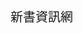 <html>

<head>
    <meta charset="big5"></meta>
    <title>新書資訊網</title>
    <style type="text/css">
    .head {
        background-color: #003344;
        color: white;
        font-weight: bold;
        font-size: 30px;
        text-align: center;
        padding: 10px;
        position: fixed;
        left: 0;
        right: 0;
        z-index: 999;
    }
    
    .content {
        width: 1200px;
        margin-left: auto;
        margin-right: auto;
    }
    
    .tagcontent {
        width: 150px;
        margin-left: 0cm;
        margin-right: auto;
        text-align: left;
        font-size: 24px;
        font-family: 微軟正黑體;
    }
    
    .tagcontent-menu {
        width: 200px;
        margin-left: 0cm;
        margin-right: auto;
        text-align: left;
        font-size: 24px;
        font-family: 微軟正黑體;
        left: 0;
        top: 56.4;
        position: fixed;
        z-index: 10;
    }
    
    .box {
        width: 650px;
        padding: 10px;
        margin: 10px;
        background-color: #eeeeee;
        display: inline-block;
        vertical-align: top;
        text-align: center;
        height: 650px;
        line-height: 30px;
        position: relative;
        top: 60;
        right: -70;
    }
    .bookbox {
        font-family: 微軟正黑體;
    }
    
    .rightbox {
        width: 400px;
        padding: 10px;
        margin: 10px;
        background-color: #eeeeee;
        display: inline-block;
        vertical-align: top;
        text-align: center;
        height: 400px;
        line-height: 30px;
        position: relative;
        top: 60;
    }
    .searchbox {
        width: 300px;
        padding: 10px;
        margin: 10px;
        background-color: #eeeeee;
        font-family: 微軟正黑體;
        display: inline-block;
        vertical-align: top;
        text-align: center;
        height: 120px;
        line-height: 30px;
        position: relative;
        top: 30;
    }
    .inforbox {
        width: 300px;
        padding: 10px;
        margin: 10px;
        background-color: #eeeeee;
        font-family: 微軟正黑體;
        display: inline-block;
        vertical-align: top;
        text-align: center;
        height: 400px;
        line-height: 30px;
        position: relative;
        top: 40;
    }
    
    .widebox {
        width: 400px;
        padding: 10px;
        margin: 10px;
        background-color: #eeeeee;
        display: inline-block;
        vertical-align: top;
        text-align: center;
        height: 400px;
        line-height: 30px;
        position: relative;
    }
    .middlebox {
        width: 400px;
        padding: 10px;
        margin: 10px;
        background-color: #eeeeee;
        display: inline-block;
        vertical-align: top;
        text-align: center;
        height: 510px;
        line-height: 30px;
        position: relative;
        top: 60;
    }
    .doyouknowbox {
        width: 400px;
        padding: 10px;
        margin: 10px;
        background-color: #eeeeee;
        font-family: 微軟正黑體;
        display: inline-block;
        vertical-align: top;
        text-align: left;
        height: 400px;
        line-height: 30px;
        position: relative;
        top: -50;
        right:-40;
    }
    
    .tagbox {
        width: 250px;
        padding: 10px;
        margin: 10px;
        background-color: #eeeeee;
        display: inline-block;
        vertical-align: top;
        text-align: center;
        height: 400px;
        line-height: 30px;
        position: relative;
        top: 60;
    }
    
    .newsbox {
        width: 400px;
        padding: 0px;
        background-color: #eeeeee;
        display: inline-block;
        vertical-align: top;
        margin-top: 5px;
        margin-bottom: 5px;
        text-align: center;
        height: 50px;
        line-height: 30px;
        top: 60;
    }
    
    .news_smallbox {
        width: 80px;
        padding: 10px;
        background-color: #003344;
        font-family: 微軟正黑體;
        display: inline-block;
        vertical-align: top;
        margin-top: 5px;
        margin-right: 5px;
        margin-bottom: 0px;
        text-align: center;
        height: 30px;
        line-height: 17px;
        top: 60;
    }
    
    .news_widebox {
        width: 250px;
        padding: 10px;
        background-color: #eeeeee;
        font-family: 微軟正黑體;
        display: inline-block;
        vertical-align: top;
        margin-top: 0px;
        margin-right: 10px;
        margin-bottom: 0px;
        text-align: left;
        height: 30px;
        line-height: 20px;
        top: 60;
    }
    
    title {
        display: block;
        font-size: 20;
        background-image: url(http://i.imgur.com/oFjsxQK.png);
	height: 50px;
	width: 272px;
    }
    
    <!--標籤CSS--> .vertical-menu {
        width: 400px;
        /* Set a width if you like */
    }
    
    .vertical-menu a {
        background-color: #eee;
        /* Grey background color */
        color: black;
        /* Black text color */
        display: block;
        /* Make the links appear below each other */
        padding: 12px;
        /* Add some padding */
        text-decoration: none;
        /* Remove underline from links */
    }
    
    .vertical-menu a:hover {
        background-color: #ccc;
        /* Dark grey background on mouse-over */
    }
    
    .vertical-menu a.active {
        background-color: #4CAF50;
        /* Add a green color to the "active/current" link */
        color: white;
    }
    
    <!--uptnCSS--> .dropbtn {
        background-color: #4CAF50;
        color: white;
        padding: 16px;
        font-size: 16px;
        border: none;
        cursor: pointer;
    }
    
    .dropdown {
        position: relative;
        display: inline-block;
    }
    
    .dropdown-content {
        display: none;
        position: absolute;
        background-color: #f9f9f9;
        min-width: 160px;
        box-shadow: 0px 8px 16px 0px rgba(0, 0, 0, 0.2);
        z-index: 1;
    }
    
    .dropdown-content a {
        color: black;
        padding: 12px 16px;
        text-decoration: none;
        display: block;
    }
    
    .dropdown-content a:hover {
        background-color: #f1f1f1
    }
    
    .dropdown:hover .dropdown-content {
        display: block;
    }
    
    .dropdown:hover .dropbtn {
        background-color: #3e8e41;
    }
    
    <!--SLIDESHOW CSS--> * {
        box-sizing: border-box
    }
    /* Slideshow container */
    
    .slideshow-container {
        max-width: 1000px;
        position: relative;
        margin: auto;
    }
    
    .mySlides {
        display: none;
    }
    /* Next & previous buttons */
    
    .prev {
        cursor: pointer;
        position: relative;
        top: 50%;
        right: 20%;
        width: auto;
        margin: 0px auto;
        margin-left: -22px;
        padding: 16px;
        color: white;
        font-weight: bold;
        font-size: 18px;
        transition: 0.6s ease;
        border-radius: 0 3px 3px 0;
    }
    
    .next {
        cursor: pointer;
        position: relative;
        top: 50%;
        left: 20%;
        width: auto;
        margin: 0px auto;
        margin-right: -22px;
        padding: 16px;
        color: white;
        font-weight: bold;
        font-size: 18px;
        transition: 0.6s ease;
        border-radius: 0 3px 3px 0;
    }
    /* Position the "next button" to the right */
    
    .next {
        right: 0;
        border-radius: 3px 0 0 3px;
    }
    /* On hover, add a black background color with a little bit see-through */
    
    .prev:hover,
    .next:hover {
        background-color: rgba(0, 0, 0, 0.8);
    }
    /* Caption text */
    
    .text {
        color: #f2f2f2;
        font-size: 15px;
        padding: 8px 12px;
        position: absolute;
        bottom: 8px;
        width: 100%;
        text-align: center;
    }
    /* Number text (1/3 etc) */
    
    .numbertext {
        color: #f2f2f2;
        font-size: 12px;
        padding: 8px 12px;
        position: absolute;
        top: 0;
    }
    /* The dots/bullets/indicators */
    
    .dot {
        cursor: pointer;
        height: 13px;
        width: 13px;
        margin: 0 2px;
        background-color: #bbb;
        border-radius: 50%;
        display: inline-block;
        transition: background-color 0.6s ease;
    }
    
    .active,
    .dot:hover {
        background-color: #717171;
    }
    /* Fading animation */
    
    .fade {
        -webkit-animation-name: fade;
        -webkit-animation-duration: 1.5s;
        animation-name: fade;
        animation-duration: 1.5s;
    }
    
    @-webkit-keyframes fade {
        from {
            opacity: .4
        }
        to {
            opacity: 1
        }
    }
    
    @keyframes fade {
        from {
            opacity: .4
        }
        to {
            opacity: 1
        }
    }
    </style>
</head>
<script>
var slideIndex = 1;
showSlides(slideIndex);

function plusSlides(n) {
    showSlides(slideIndex += n);
}

function currentSlide(n) {
    showSlides(slideIndex = n);
}

function showSlides(n) {
    var i;
    var slides = document.getElementsByClassName("mySlides");
    var dots = document.getElementsByClassName("dot");
    if (n > slides.length) {
        slideIndex = 1
    }
    if (n < 1) {
        slideIndex = slides.length
    }
    for (i = 0; i < slides.length; i++) {
        slides[i].style.display = "none";
    }
    for (i = 0; i < dots.length; i++) {
        dots[i].className = dots[i].className.replace(" active", "");
    }
    slides[slideIndex - 1].style.display = "block";
    dots[slideIndex - 1].className += " active";
}
/*Keep changing img*/
function changeImg() {
    showSlides(slideIndex += 1);
    setTimeout('changeImg()', 5000);
}
</script>

<script src="https://ajax.googleapis.com/ajax/libs/jquery/3.2.1/jquery.min.js"></script>
<script>


$(document).ready(function() {
    $("#a1").hide();
    	$("#q1").click(function(){
      	$("#a1").fadeIn("fast");;
    	});
     $("#a2").hide();
    	$("#q2").click(function(){
      	$("#a2").fadeIn("fast");;
    	});
     $("#a3").hide();
    	$("#q3").click(function(){
      	$("#a3").fadeIn("fast");;
    });
     $("#a4").hide();
    	$("#q4").click(function(){
      	$("#a4").fadeIn("fast");;
    });
     $("#a5").hide();
    	$("#q5").click(function(){
      	$("#a5").fadeIn("fast");;
    });
    });
</script>


<body style="margin:0px;background-color:#eeeeee;" onload="currentSlide(1),setTimeout('changeImg()', 5000)">
    <div class="head">新書資訊網</div>
    <!--旁標籤-->
    <div class="content">
        <div class="tagbox">
            <div class="tagcontent-menu">
                <div class="vertical-menu">
                    <a href="#" class="active">網路書店</a>
                    <a href="http://www.books.com.tw/">博客來</a>
                    <a href="https://www.kadokawa.com.tw/">台灣角川</a>
                    <a href="http://www.kingstone.com.tw/about/about_102.asp">金石堂</a>
                    <a href="https://www.tenlong.com.tw/?gclid=CNiY8qPXitQCFRIEKgodtnsBsQ">天瓏</a>
                </div>
            </div>
        </div>
        <div class="middlebox">
         <div class="bookbox">
			<img src="https://www.kadokawa.com.tw/Upload/product_201704271639341.jpg" width="80px" height="100px" style="margin-top: 5px;margin-left: 10px;"align="left"></img>
			<div align="right" style="margin-top: 5px;font-family:微軟正黑體;font-size:5px;color:red;">台灣角川</div>
			<div align="left"  style="margin-top: 15px";><a href="https://www.kadokawa.com.tw/p1-products_detail.php?id=8ab9LkRLpIQXTPQaPX5JCCzDeWXAAdIMRcBn0UqBN9Tb" style="color:#348F33; text-decoration:none;">Taipei Walker 241期</a></div>
			<div align="right" style="margin-top: 5px;font-family:微軟正黑體;font-size:5px;color:blue;">Taipei Walker編輯部</div>
			
		</div>
		<div class="bookbox">
			<img src="https://www.kadokawa.com.tw/Upload/product_201705251645151.jpg" width="80px" height="100px" style="margin-top: 5px;margin-left: 10px;"align="left"></img>
			<div align="right" style="margin-top: 5px;font-family:微軟正黑體;font-size:5px;color:red;">台灣角川</div>

			<div align="left"  style="margin-top: 15px";><a href="https://www.kadokawa.com.tw/p1-products_detail.php?id=54dfROcNQ5DmFrBS9i6YUVtJQI6uWv6uW-QQeYQnozgw" style="color:#348F33; text-decoration:none;">Taipei Walker 242期</a></div>
			<div align="right" style="margin-top: 5px;font-family:微軟正黑體;font-size:5px;color:blue;">Taipei Walker編輯部</div>
			
		</div>
		<div class="bookbox">
			
			<img src="http://im1.book.com.tw/image/getImage?i=http://www.books.com.tw/img/CN1/142/75/CN11427514.jpg&v=590181da&w=348&h=348" width="80px" height="100px" style="margin-top: 5px;margin-left:10px;"align="left"></img>
			<div align="right" style="margin-top: 5px;font-family:微軟正黑體;font-size:5px;color:red;">博客來</div>
			<div align="left" style="margin-top: 15px";><a href="http://www.books.com.tw/products/CN11427514" style="color:#348F33; text-decoration:none;">生物與非生物之間</a></div>
			<div align="right" style="margin-top: 5px;font-family:微軟正黑體;font-size:5px;color:blue;">福岡伸一</div>
		
		</div>
		<div class="bookbox">

			<img src="http://im2.book.com.tw/image/getImage?i=http://www.books.com.tw/img/CN1/136/82/CN11368211.jpg&v=57d38c4b&w=348&h=348
		" width="80px" height="100px" style="margin-top: 5px;margin-left: 10px;"align="left"></img>
			<div align="right" style="margin-top: 5px;font-family:微軟正黑體;font-size:5px;color:red;">博客來</div>
			<div align="left" style="margin-top: 15px";><a href="http://www.books.com.tw/products/CN11368211?loc=P_asb_001" style="color:#348F33; text-decoration:none;">星空帝國：中國古代星宿揭秘</a></div>
			<div align="right" style="margin-top: 5px;font-family:微軟正黑體;font-size:5px;color:blue;">徐剛等</div>
		</div>
		<div class="bookbox">

			<img src="http://im1.book.com.tw/image/getImage?i=http://www.books.com.tw/img/F01/390/60/F013906030.jpg&v=5913a2bd&w=348&h=348" width="80px" height="100px" style="margin-top: 5px;margin-left: 10px;"align="left"></img>
			<div align="right" style="margin-top: 5px;font-family:微軟正黑體;font-size:5px;color:red;">博客來</div>
			<div align="left" style="margin-top: 15px";><a href="http://www.books.com.tw/products/F013906030?loc=P_005_011" style="color:#348F33; text-decoration:none;">The Fog</a></div>
			<div align="right" style="margin-top: 5px;font-family:微軟正黑體;font-size:5px;color:blue;">MacLear, Kyo/ Pak, Kenard (ILT)</div>
		</div>
        </div>
        <div class="rightbox">
          <div class="searchbox">
            <title style="color:#003344;">書籍搜尋</title>
            <form action="test.php" method="post">
                書名：
                <input type="text" name="BookName">
                <br>書商：
                <select name="BookStore">
                
                    <option value="books">博客來</option>
                
                    <option value="kadokawa">台灣角川</option>
                
                    <option value="kingstone">金石堂</option>
                
                    <option value="tenlong">天瓏</option>
                </select>
                <br>
                <input type="submit" value="查詢">
            </form>
          </div>
            <div class="inforbox">
            <title style="color:#003344;">書展資訊</title>
            <div class="newsbox">
                <div class="news_smallbox">
                    <div style="font-size:20px;color:white;">2017</div>
                    <div style="font-size:20px;color:white;">Jul, 6</div>
                </div>
                <div class="news_widebox">
                    <div style="font-size:20px;color:white;"><a href="http://www.ntl.edu.tw/ct.asp?xItem=61996&ctNode=1676&mp=1" style="color:#348F33; text-decoration:none;">「慕山手札」青少年主題書展</a></div>
                </div>
            </div>
            <div class="newsbox">
                <div class="news_smallbox">
                    <div style="font-size:20px;color:white;">2017</div>
                    <div style="font-size:20px;color:white;">Jul, 6</div>
                </div>
                <div class="news_widebox">
                    <div style="font-size:20px;color:white;"><a href="http://www.ntl.edu.tw/ct.asp?xItem=61995&ctNode=1676&mp=1" style="color:#348F33; text-decoration:none;">「戀海日記」主題書展</a></div>
                </div>
            </div>
            <div class="newsbox">
                <div class="news_smallbox">
                    <div style="font-size:20px;color:white;">2017</div>
                    <div style="font-size:20px;color:white;">May, 2</div>
                </div>
                <div class="news_widebox">
                    <div style="font-size:20px;color:white;"><a href="http://www.ntl.edu.tw/ct.asp?xItem=61833&ctNode=1676&mp=1" style="color:#348F33; text-decoration:none;">「上古石板」青少年主題書展</a></div>
                </div>
            </div>
            <div class="newsbox">
                <div class="news_smallbox">
                    <div style="font-size:20px;color:white;">2017</div>
                    <div style="font-size:20px;color:white;">May, 2</div>
                </div>
                <div class="news_widebox">
                    <div style="font-size:20px;color:white;"><a href="http://www.ntl.edu.tw/ct.asp?xItem=61609&ctNode=1676&mp=1" style="color:#348F33; text-decoration:none;">「摒住呼吸!驚賞臺灣國家公園之美」主題書展</a></div>
                </div>
            </div>
            </div>
	    <div class="doyouknowbox">
                <title style="text-align: center; color:#003344;">你知道嗎?</title>
	        <br>

	        <div style="cursor: pointer;" id="q1">你知道在日本文學之中擁有崇高地位的獎項--芥川獎，是為了紀念哪位文豪所設立的獎項嗎?</div>
	        <div style="color:red;" id="a1">芥川龍之介</div>
	        <br>

	        <div style="cursor: pointer;" id="q2">你知道中國史上第一篇長篇諷刺小說，是哪本書呢?</div>
	        <div style="color:red;" id="a2">儒林外史</div>
                <br>
            
	        <div style="cursor: pointer;" id="q3">你知道曾為公共電視台所翻改編，翻拍成連續劇的知名長篇小說--孽子，是出自哪位台灣作家之手呢?</div>
	        <div style="color:red;" id="a3">白先勇</div>

		<div style="cursor: pointer;" id="q4">你知道"小李杜"是指晚唐哪兩位詩人嗎?</div>
	    	<div style="color:red;" id="a4">李商隱、杜牧</div>
            	<br>

	    	<div style="cursor: pointer;" id="q5">你知道2016年的諾貝爾文學獎得主是誰嗎?</div>
	    	<div style="color:red;" id="a5">巴布·狄倫</div>
            	<br>     
	    
                <br>
        </div>
        </div>



        <!--<div class="box">
            <div class="tagcontent">
                <div class="dropdown">
                    <button class="dropbtn">網路書店</button>
                    <div class="dropdown-content">
                        <a href="http://www.books.com.tw/">博客來</a>
                        <a href="https://www.kadokawa.com.tw/">台灣角川</a>
                        <a href="http://www.kingstone.com.tw/about/about_102.asp">金石堂</a>
                        <a href="https://www.tenlong.com.tw/?gclid=CNiY8qPXitQCFRIEKgodtnsBsQ">天瓏</a>
                    </div>
                </div>
            </div>
        </div>-->
	<div class="box">
               

        </div>
    </div>
</body>

</html>

